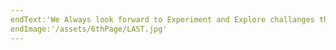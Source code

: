 ```yaml
---
endText:'We Always look forward to Experiment and Explore challanges that can help us to expand our creative boundaries.',
endImage:'/assets/6thPage/LAST.jpg'
---
```

